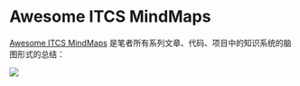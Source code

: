 # Awesome ITCS MindMaps

[Awesome ITCS MindMaps](https://github.com/wx-chevalier/Developer-Zero-To-Mastery/tree/master/MindMap) 是笔者所有系列文章、代码、项目中的知识系统的脑图形式的总结：

![](https://i.postimg.cc/2yCc0GV3/ITCS-Perspective.png)
